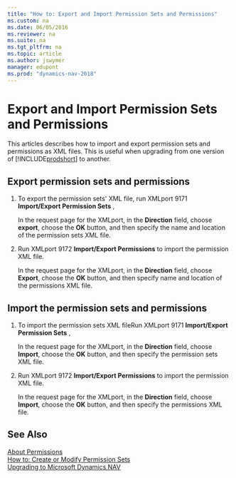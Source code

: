 ```yaml
---
title: "How to: Export and Import Permission Sets and Permissions"
ms.custom: na
ms.date: 06/05/2016
ms.reviewer: na
ms.suite: na
ms.tgt_pltfrm: na
ms.topic: article
ms.author: jswymer
manager: edupont
ms.prod: "dynamics-nav-2018"
---
```

# Export and Import Permission Sets and Permissions

This articles describes how to import and export permission sets and permissions as XML files. This is useful when upgrading from one version of [!INCLUDE[prodshort](../developer/includes/prodshort.md)] to another.

## <a name="ExportPerms"></a>Export permission sets and permissions  

1.  To export the permission sets' XML file, run XMLport 9171 **Import/Export Permission Sets** ,  

     In the request page for the XMLport, in the **Direction** field, choose **export**, choose the **OK** button, and then specify the name and location of the permission sets XML file.  

3.  Run XMLport 9172 **Import/Export Permissions** to import the permission XML file.  

     In the request page for the XMLport, in the **Direction** field, choose **Export**, choose the **OK** button, and then specify name and location of the permissions XML file.

## <a name="ImportPerms"></a>Import the permission sets and permissions  

1.  To import the permission sets XML fileRun XMLport 9171 **Import/Export Permission Sets** ,  

     In the request page for the XMLport, in the **Direction** field, choose **Import**, choose the **OK** button, and then specify the permission sets XML file.  

3.  Run XMLport 9172 **Import/Export Permissions** to import the permission XML file.  

     In the request page for the XMLport, in the **Direction** field, choose **Import**, choose the **OK** button, and then specify the permissions XML file.  

## See Also  
[About Permissions](About-Permissions.md)  
[How to: Create or Modify Permission Sets](How-to--Create-or-Modify-Permission-Sets.md)  
[Upgrading to Microsoft Dynamics NAV](Upgrading-to-Microsoft-Dynamics-NAV-2017.md)  
